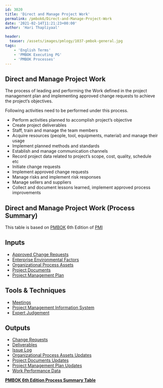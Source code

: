 ```yaml
---
id: 3020    
title: 'Direct and Manage Project Work'
permalink: /pmbok6/Direct-and-Manage-Project-Work
date: '2021-02-14T11:21:23+00:00'
author: 'Hari Thapliyaal'

header:
  teaser: /assets/images/pmlogy/1037-pmbok-general.jpg
tags:
    - 'English Terms'
    - 'PMBOK Executing PG'
    - 'PMBOK Processes'
---
```


## Direct and Manage Project Work

The process of leading and performing the Work defined in the project management plan and implementing approved change requests to achieve the project’s objectives.

Following activities need to be performed under this process.

- Perform activities planned to accomplish project’s objective
- Create project deliverables
- Staff, train and manage the team members
- Acquire resources (people, tool, equipments, material) and manage their usage
- Implement planned methods and standards
- Establish and manage communication channels
- Record project data related to project’s scope, cost, quality, schedule etc
- Initiate change requests
- Implement approved change requests
- Manage risks and implement risk responses
- Manage sellers and suppliers
- Collect and document lessons learned, implement approved process improvements

## Direct and Manage Project Work (Process Summary)

This table is based on [PMBOK](https://www.pmi.org/pmbok-guide-standards) 6th Edition of [PMI](https://www.pmi.org/)

## **Inputs**

- [Approved Change Requests](/pmbok6/approved-change-requests)
- [Enterprise Environmental Factors](/pmbok6/enterprise-environmental-factors)
- [Organizational Process Assets](/pmbok6/organizational-process-assets)
- [Project Documents](/pmbok6/project-documents)
- [Project Management Plan](/pmbok6/project-management-plan)

## **Tools &amp; Techniques**

- [Meetings](/pmbok6/meetings)
- [Project Management Information System](/pmbok6/project-management-information-system)
- [Expert Judgement](/pmbok6/expert-judgement)

## **Outputs**

- [Change Requests](/pmbok6/change-requests)
- [Deliverables](/pmbok6/deliverables)
- [Issue Log](/pmbok6/issue-log)
- [Organizational Process Assets Updates](/pmbok6/organizational-process-assets-updates)
- [Project Documents Updates](/pmbok6/project-documents-updates)
- [Project Management Plan Updates](/pmbok6/project-management-plan-updates)
- [Work Performance Data](/pmbok6/work-performance-data)

**[PMBOK 6th Edition Process Summary Table](process-groups-and-processes-in-pmbok6/)**